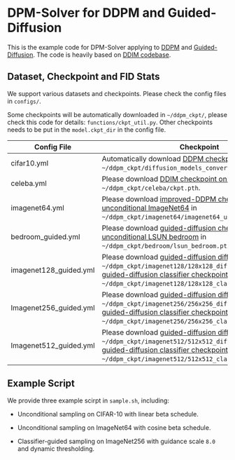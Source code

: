 # DPM-Solver for DDPM and Guided-Diffusion

This is the example code for DPM-Solver applying to [DDPM](https://arxiv.org/abs/2006.11239) and [Guided-Diffusion](https://arxiv.org/abs/2105.05233). The code is heavily based on [DDIM codebase](https://github.com/ermongroup/ddim).

## Dataset, Checkpoint and FID Stats
We support various datasets and checkpoints. Please check the config files in `configs/`.

Some checkpoints will be automatically downloaded in `~/ddpm_ckpt/`, please check this code for details: `functions/ckpt_util.py`. Other checkpoints needs to be put in the `model.ckpt_dir` in the config file.

| Config File            | Checkpoint                                                   | FID Stats                                                    |
| ---------------------- | ------------------------------------------------------------ | ------------------------------------------------------------ |
| cifar10.yml            | Automatically download [DDPM checkpoint on CIFAR-10](https://github.com/pesser/pytorch_diffusion) in `~/ddpm_ckpt/diffusion_models_converted/`. | [Download](https://drive.google.com/drive/folders/1_OpTXVPLffZM8BG-V3Ahsxk99aqxW7C3?usp=sharing) in `./fid_stats/fid_stats_cifar10_train_pytorch.npz` |
| celeba.yml             | Please download [DDIM checkpoint on Celeb-A](https://drive.google.com/file/d/1R_H-fJYXSH79wfSKs9D-fuKQVan5L-GR/view) in `~/ddpm_ckpt/celeba/ckpt.pth`. | [Download](https://drive.google.com/drive/folders/1_OpTXVPLffZM8BG-V3Ahsxk99aqxW7C3?usp=sharing) in `./fid_stats/fid_stats_celeba64_train_50000_ddim.npz` |
| imagenet64.yml         | Please download [improved-DDPM checkpoint on unconditional ImageNet64](https://openaipublic.blob.core.windows.net/diffusion/march-2021/imagenet64_uncond_100M_1500K.pt) in `~/ddpm_ckpt/imagenet64/imagenet64_uncond_100M_1500K.pt`. | [Download](https://drive.google.com/drive/folders/1_OpTXVPLffZM8BG-V3Ahsxk99aqxW7C3?usp=sharing) in `./fid_stats/fid_stats_imagenet64_train.npz` |
| bedroom_guided.yml     | Please download [guided-diffusion checkpoint on unconditional LSUN bedroom](https://openaipublic.blob.core.windows.net/diffusion/jul-2021/lsun_bedroom.pt) in `~/ddpm_ckpt/bedroom/lsun_bedroom.pt`. | [Download](https://openaipublic.blob.core.windows.net/diffusion/jul-2021/ref_batches/lsun/bedroom/VIRTUAL_lsun_bedroom256.npz) in `./fid_stats/VIRTUAL_lsun_bedroom256.npz` |
| imagenet128_guided.yml | Please download [guided-diffusion diffusion checkpoint](https://openaipublic.blob.core.windows.net/diffusion/jul-2021/128x128_diffusion.pt) in `~/ddpm_ckpt/imagenet128/128x128_diffusion.pt`, and [guided-diffusion classifier checkpoint](https://openaipublic.blob.core.windows.net/diffusion/jul-2021/128x128_classifier.pt) in `~/ddpm_ckpt/imagenet128/128x128_classifier.pt`. | [Download](https://openaipublic.blob.core.windows.net/diffusion/jul-2021/ref_batches/imagenet/128/VIRTUAL_imagenet128_labeled.npz) in `./fid_stats/VIRTUAL_imagenet128_labeled.npz` |
| Imagenet256_guided.yml | Please download [guided-diffusion diffusion checkpoint](https://openaipublic.blob.core.windows.net/diffusion/jul-2021/256x256_diffusion.pt) in `~/ddpm_ckpt/imagenet256/256x256_diffusion.pt`, and [guided-diffusion classifier checkpoint](https://openaipublic.blob.core.windows.net/diffusion/jul-2021/256x256_classifier.pt) in `~/ddpm_ckpt/imagenet256/256x256_classifier.pt`. | [Download](https://openaipublic.blob.core.windows.net/diffusion/jul-2021/ref_batches/imagenet/256/VIRTUAL_imagenet256_labeled.npz) in `./fid_stats/VIRTUAL_imagenet256_labeled.npz` |
| Imagenet512_guided.yml | Please download [guided-diffusion diffusion checkpoint](https://openaipublic.blob.core.windows.net/diffusion/jul-2021/512x512_diffusion.pt) in `~/ddpm_ckpt/imagenet512/512x512_diffusion.pt`, and [guided-diffusion classifier checkpoint](https://openaipublic.blob.core.windows.net/diffusion/jul-2021/512x512_classifier.pt) in `~/ddpm_ckpt/imagenet512/512x512_classifier.pt`. | [Download](https://openaipublic.blob.core.windows.net/diffusion/jul-2021/ref_batches/imagenet/512/VIRTUAL_imagenet512.npz) in `./fid_stats/VIRTUAL_imagenet512.npz` |

## Example Script
We provide three example scirpt in `sample.sh`, including:

- Unconditional sampling on CIFAR-10 with linear beta schedule.

- Unconditional sampling on ImageNet64 with cosine beta schedule.

- Classifier-guided sampling on ImageNet256 with guidance scale `8.0` and dynamic thresholding. 
